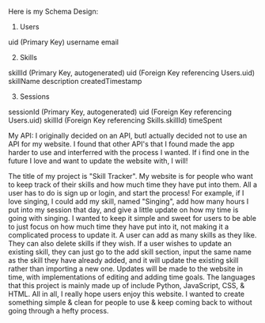 Here is my Schema Design:

1. Users

uid (Primary Key)
username
email


2. Skills

skillId (Primary Key, autogenerated)
uid (Foreign Key referencing Users.uid)
skillName
description
createdTimestamp


3. Sessions

sessionId (Primary Key, autogenerated)
uid (Foreign Key referencing Users.uid)
skillId (Foreign Key referencing Skills.skillId)
timeSpent

My API: I originally decided on an API, butI actually decided not to use an API for my website. I found that other API's that I found made the app harder to use and interferred with the process I wanted. If i find one in the future I love and want to update the website with, I will!

The title of my project is "Skill Tracker". My website is for people who want to keep track of their skills and how much time they have put into them. All a user has to do is sign up or login, and start the process! For example, if I love singing, I could add my skill, named "Singing", add how many hours I put into my session that day, and give a little update on how my time is going with singing. I wanted to keep it simple and sweet for users to be able to just focus on how much time they have put into it, not making it a complicated process to update it. A user can add as many skills as they like. They can also delete skills if they wish. If a user wishes to update an existing skill, they can just go to the add skill section, input the same name as the skill they have already added, and it will update the existing skill rather than importing a new one. Updates will be made to the website in time, with implementations of editing and adding time goals. The languages that this project is mainly made up of include Python, JavaScript, CSS, & HTML. All in all, I really hope users enjoy this website. I wanted to create something simple & clean for people to use & keep coming back to without going through a hefty process.
